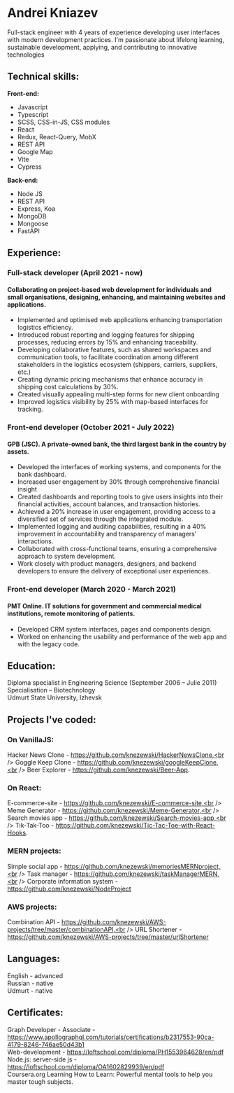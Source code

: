 # Andrei Kniazev
Full-stack engineer with 4 years of experience developing user interfaces with modern development practices. I'm passionate about lifelong learning, sustainable development, applying, and contributing to innovative technologies

## Technical skills:

**Front-end:**                           
* Javascript 
* Typescript
* SCSS, CSS-in-JS, CSS modules
* React
* Redux, React-Query, MobX
* REST API
* Google Map
* Vite
* Cypress

**Back-end:**
* Node JS
* REST API
* Express, Koa
* MongoDB
* Mongoose
* FastAPI


## Experience:

### Full-stack developer                                                                                        (April 2021 - now)
#### Collaborating on project-based web development for individuals and small organisations, designing, enhancing, and maintaining websites and applications.

* Implemented and optimised web applications enhancing transportation logistics efficiency.
* Introduced robust reporting and logging features for shipping processes, reducing errors by 15% and enhancing traceability.
* Developing collaborative features, such as shared workspaces and communication tools, to facilitate coordination among different stakeholders in the logistics ecosystem (shippers, carriers, suppliers, etc.)
* Creating dynamic pricing mechanisms that enhance accuracy in shipping cost calculations by 30%. 
* Created visually appealing multi-step forms for new client onboarding
* Improved logistics visibility by 25% with map-based interfaces for  tracking.

### Front-end developer                                                                                    (October 2021 - July 2022)

#### GPB (JSC). A private-owned bank, the third largest bank in the country by assets.

* Developed the interfaces of working systems, and components for the bank dashboard.
* Increased user engagement by 30% through comprehensive financial insight
* Created dashboards and reporting tools to give users insights into their financial activities, account balances, and transaction histories. 
* Achieved a 20% increase in user engagement, providing access to a diversified set of services through the integrated module.
* Implemented logging and auditing capabilities, resulting in a 40% improvement in accountability and transparency of managers' interactions.	
* Collaborated with cross-functional teams, ensuring a comprehensive approach to system development.
* Work closely with product managers, designers, and backend developers to ensure the delivery of exceptional user experiences. 

### Front-end developer                                                                                  (March 2020 - March 2021)

#### PMT Online. IT solutions for government and commercial medical institutions, remote monitoring of patients.
* Developed CRM system interfaces, pages and components design.
* Worked on enhancing the usability and performance of the web app and with the legacy code.


## Education:

Diploma specialist in Engineering Science                                                                            (September 2006 – Julie 2011)<br />
Specialisation – Biotechnology <br /> 
Udmurt State University, Izhevsk

## Projects I've coded:
### On VanillaJS:

Hacker News Clone - https://github.com/knezewski/HackerNewsClone,<br />
Goggle Keep Clone - https://github.com/knezewski/googleKeepClone,<br />
Beer Explorer - https://github.com/knezewski/Beer-App.

### On React:
E-commerce-site - https://github.com/knezewski/E-commerce-site,<br />
Meme Generator - https://github.com/knezewski/Meme-Generator,<br />
Search movies app - https://github.com/knezewski/Search-movies-app,<br />
Tik-Tak-Too - https://github.com/knezewski/Tic-Tac-Toe-with-React-Hooks.

### MERN projects:
Simple social app - https://github.com/knezewski/memoriesMERNproject,<br />
Task manager - https://github.com/knezewski/taskManagerMERN,<br />
Corporate information system - https://github.com/knezewski/NodeProject

### AWS projects:
Combination API  - https://github.com/knezewski/AWS-projects/tree/master/combinationAPI,<br />
URL Shortener - https://github.com/knezewski/AWS-projects/tree/master/urlShortener

## Languages: 

English - advanced<br />
Russian - native<br />
Udmurt - native

## Certificates:                                                                                                                                        

Graph Developer - Associate - https://www.apollographql.com/tutorials/certifications/b2317553-90ca-4179-8246-746ae50d43b1<br />
Web-development  -  https://loftschool.com/diploma/PH1553964628/en/pdf<br />
Node.js:  server-side js  - https://loftschool.com/diploma/OA1602829939/en/pdf<br />
Coursera.org Learning How to Learn: Powerful mental tools to help you master tough subjects.
